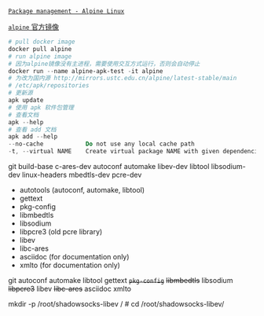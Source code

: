[`Package management - Alpine Linux`](https://wiki.alpinelinux.org/wiki/Package_management)

[`alpine` 官方镜像](https://hub.docker.com/_/alpine)

```powershell
# pull docker image
docker pull alpine
# run alpine image
# 因为alpine镜像没有主进程，需要使用交互方式运行，否则会自动停止
docker run --name alpine-apk-test -it alpine
# 为改为国内源 http://mirrors.ustc.edu.cn/alpine/latest-stable/main
# /etc/apk/repositories
# 更新源
apk update
# 使用 apk 软件包管理
# 查看文档
apk --help
# 查看 add 文档
apk add --help
--no-cache            Do not use any local cache path
-t, --virtual NAME    Create virtual package NAME with given dependencies
```

git build-base c-ares-dev autoconf automake libev-dev libtool libsodium-dev linux-headers mbedtls-dev pcre-dev

- autotools (autoconf, automake, libtool)
- gettext
- pkg-config
- libmbedtls
- libsodium
- libpcre3 (old pcre library)
- libev
- libc-ares
- asciidoc (for documentation only)
- xmlto (for documentation only)

git autoconf automake libtool gettext ~~`pkg-config`~~ ~~libmbedtls~~ libsodium ~~libpcre3~~ libev ~~libc-ares~~ asciidoc xmlto

mkdir -p /root/shadowsocks-libev
/ # cd /root/shadowsocks-libev/
